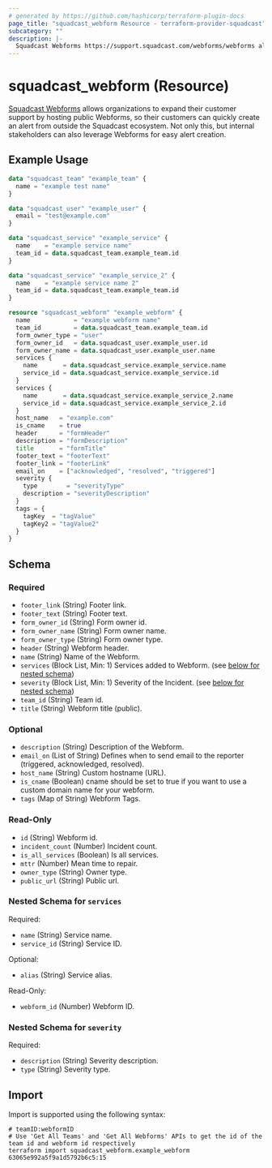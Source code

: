 ```yaml
---
# generated by https://github.com/hashicorp/terraform-plugin-docs
page_title: "squadcast_webform Resource - terraform-provider-squadcast"
subcategory: ""
description: |-
  Squadcast Webforms https://support.squadcast.com/webforms/webforms allows organizations to expand their customer support by hosting public Webforms, so their customers can quickly create an alert from outside the Squadcast ecosystem. Not only this, but internal stakeholders can also leverage Webforms for easy alert creation.
---
```


# squadcast_webform (Resource)

[Squadcast Webforms](https://support.squadcast.com/webforms/webforms) allows organizations to expand their customer support by hosting public Webforms, so their customers can quickly create an alert from outside the Squadcast ecosystem. Not only this, but internal stakeholders can also leverage Webforms for easy alert creation.

## Example Usage

```terraform
data "squadcast_team" "example_team" {
  name = "example test name"
}

data "squadcast_user" "example_user" {
  email = "test@example.com"
}

data "squadcast_service" "example_service" {
  name    = "example service name"
  team_id = data.squadcast_team.example_team.id
}

data "squadcast_service" "example_service_2" {
  name    = "example service name 2"
  team_id = data.squadcast_team.example_team.id
}

resource "squadcast_webform" "example_webform" {
  name            = "example webform name"
  team_id         = data.squadcast_team.example_team.id
  form_owner_type = "user"
  form_owner_id   = data.squadcast_user.example_user.id
  form_owner_name = data.squadcast_user.example_user.name
  services {
    name       = data.squadcast_service.example_service.name
    service_id = data.squadcast_service.example_service.id
  }
  services {
    name       = data.squadcast_service.example_service_2.name
    service_id = data.squadcast_service.example_service_2.id
  }
  host_name   = "example.com"
  is_cname    = true
  header      = "formHeader"
  description = "formDescription"
  title       = "formTitle"
  footer_text = "footerText"
  footer_link = "footerLink"
  email_on    = ["acknowledged", "resolved", "triggered"]
  severity {
    type        = "severityType"
    description = "severityDescription"
  }
  tags = {
    tagKey  = "tagValue"
    tagKey2 = "tagValue2"
  }
}
```

<!-- schema generated by tfplugindocs -->
## Schema

### Required

- `footer_link` (String) Footer link.
- `footer_text` (String) Footer text.
- `form_owner_id` (String) Form owner id.
- `form_owner_name` (String) Form owner name.
- `form_owner_type` (String) Form owner type.
- `header` (String) Webform header.
- `name` (String) Name of the Webform.
- `services` (Block List, Min: 1) Services added to Webform. (see [below for nested schema](#nestedblock--services))
- `severity` (Block List, Min: 1) Severity of the Incident. (see [below for nested schema](#nestedblock--severity))
- `team_id` (String) Team id.
- `title` (String) Webform title (public).

### Optional

- `description` (String) Description of the Webform.
- `email_on` (List of String) Defines when to send email to the reporter (triggered, acknowledged, resolved).
- `host_name` (String) Custom hostname (URL).
- `is_cname` (Boolean) cname should be set to true if you want to use a custom domain name for your webform.
- `tags` (Map of String) Webform Tags.

### Read-Only

- `id` (String) Webform id.
- `incident_count` (Number) Incident count.
- `is_all_services` (Boolean) Is all services.
- `mttr` (Number) Mean time to repair.
- `owner_type` (String) Owner type.
- `public_url` (String) Public url.

<a id="nestedblock--services"></a>
### Nested Schema for `services`

Required:

- `name` (String) Service name.
- `service_id` (String) Service ID.

Optional:

- `alias` (String) Service alias.

Read-Only:

- `webform_id` (Number) Webform ID.


<a id="nestedblock--severity"></a>
### Nested Schema for `severity`

Required:

- `description` (String) Severity description.
- `type` (String) Severity type.

## Import

Import is supported using the following syntax:

```shell
# teamID:webformID
# Use 'Get All Teams' and 'Get All Webforms' APIs to get the id of the team id and webform id respectively
terraform import squadcast_webform.example_webform 63065e992a5f9a1d5792b6c5:15
```
